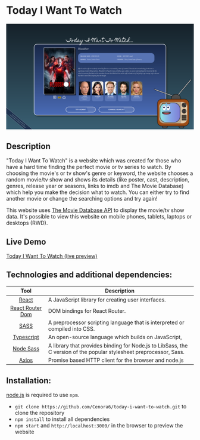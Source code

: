 # Today I Want To Watch

![](src/assets/preview/preview.png)

## Description
"Today I Want To Watch" is a website which was created for those who have a hard time finding the perfect movie or tv series to watch. By choosing the movie's or tv show's genre or keyword, the website chooses a random movie/tv show and shows its details (like poster, cast, description, genres, release year or seasons, links to imdb and The Movie Database) which help you make the decision what to watch. You can either try to find another movie or change the searching options and try again!

This website uses [The Movie Database API](https://developers.themoviedb.org/) to display the movie/tv show data. It's possible to view this website on mobile phones, tablets, laptops or desktops (RWD).



## Live Demo
[Today I Want To Watch (live preview)](https://cenora6.github.io/today-i-want-to-watch/)

 
## Technologies and additional dependencies:

| Tool | Description |
| :-------------:|--------------|
| [React](https://www.npmjs.com/package/react/) | A JavaScript library for creating user interfaces. |
| [React Router Dom](https://www.npmjs.com/package/react-router-dom/) | DOM bindings for React Router. |
| [SASS](https://www.npmjs.com/package/sass/) | A preprocessor scripting language that is interpreted or compiled into CSS.  |
| [Typescript](https://www.npmjs.com/package/typescript/) | An open-source language which builds on JavaScript, |
| [Node Sass](https://www.npmjs.com/package/node-sass/) | A library that provides binding for Node.js to LibSass, the C version of the popular stylesheet preprocessor, Sass. |
| [Axios](https://www.npmjs.com/package/axios/) | Promise based HTTP client for the browser and node.js |

## Installation:
[node.js](http://nodejs.org/download/) is required to use ``npm``.

-  ```git clone https://github.com/Cenora6/today-i-want-to-watch.git``` to clone the repository
- ```npm install``` to install all dependencies
- ```npm start``` and ```http://localhost:3000/``` in the browser to preview the website
